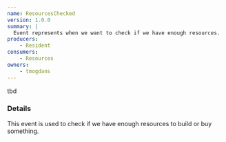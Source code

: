```yaml
---
name: ResourcesChecked
version: 1.0.0
summary: |
  Event represents when we want to check if we have enough resources.
producers:
    - Resident
consumers:
    - Resources
owners:
    - tmogdans
---
```


<Admonition>tbd</Admonition>

### Details

This event is used to check if we have enough resources to build or buy something.

<NodeGraph title="Consumer / Producer Diagram" />

<Schema />
